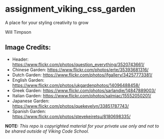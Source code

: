 assignment_viking_css_garden
============================

A place for your styling creativity to grow

Will Timpson

Image Credits:
--------------

* Header: https://www.flickr.com/photos/question_everything/3520743661/
* Chinese Garden: https://www.flickr.com/photos/erte/35393681316/
* Dutch Garden: https://www.flickr.com/photos/jfgallery/34257773381/
* English Garden: https://www.flickr.com/photos/ukgardenphotos/14096488458/
* Greek Garden: https://www.flickr.com/photos/sarlandie/14847889003/
* Italian Garden: https://www.flickr.com/photos/salmiac/15552050201/
* Japanese Garden: https://www.flickr.com/photos/quekevelyn/33851787743/
* Spanish Garden: https://www.flickr.com/photos/stevekeiretsu/8180698335/

**NOTE:** *This repo is copyrighted material for your private use only and not to be shared outside of Viking Code School.*

